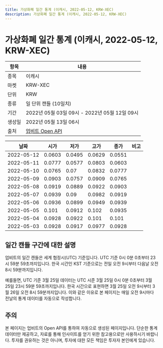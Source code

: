 ```yaml
---
title: 가상화폐 일간 통계 (이캐시, 2022-05-12, KRW-XEC)
description: 가상화폐 일간 통계 (이캐시, 2022-05-12, KRW-XEC)
---
```



가상화폐 일간 통계 (이캐시, 2022-05-12, KRW-XEC)
===

|항목|내용|
|--|--|
|종목|이캐시|
|마켓|KRW-XEC|
|단위|KRW|
|종류|일 단위 캔들 (10일치)|
|기간|2022년 05월 03일 09시 - 2022년 05월 12일 09시|
|생성일|2022년 05월 13일 06시|
|출처|[업비트 Open API](https://docs.upbit.com)|


|날짜|시가|저가|고가|종가|비고|
|--|--|--|--|--|--|
|2022-05-12|0.0603|0.0495|0.0629|0.0551|    |
|2022-05-11|0.0777|0.0577|0.0803|0.0603|    |
|2022-05-10|0.0765|0.07|0.0832|0.0777|    |
|2022-05-09|0.0903|0.0757|0.0909|0.0765|    |
|2022-05-08|0.0919|0.0889|0.0922|0.0903|    |
|2022-05-07|0.0939|0.09|0.0982|0.0919|    |
|2022-05-06|0.0936|0.0899|0.0949|0.0939|    |
|2022-05-05|0.101|0.0912|0.102|0.0935|    |
|2022-05-04|0.0928|0.0922|0.101|0.101|    |
|2022-05-03|0.0928|0.0917|0.0977|0.0928|    |


일간 캔들 구간에 대한 설명
---


업비트의 일간 캔들은 세계 협정시(UTC) 기준입니다. 
UTC 기준 0시 0분 0초부터 23시 59분 59초까지입니다. 
한국 시간인 KST 기준으로는 전일 오전 9시부터 다음날 오전 8시 59분까지입니다. 


예를들면, UTC 기준 3월 25일 데이터는 UTC 시준 3월 25일 0시 0분 0초부터 3월 25일 23시 59분 59초까지입니다. 
한국 시간으로 표현하면 3월 25일 오전 9시부터 3월 26일 오전 8시 59분까지입니다. 
이와 같은 이유로 본 페이지는 매일 오전 9시마다 전날의 통계 데이터를 자동으로 작성합니다. 


주의
---


본 페이지는 업비트의 Open API를 통하여 자동으로 생성된 페이지입니다. 
단순한 통계 데이터만 제공하고, 자료를 통해 인사이트를 얻기 위한 참고용으로만 사용하시기 바랍니다. 
투자를 권유하는 것은 아니며, 투자에 대한 모든 책임은 투자자 본인에게 있습니다. 
